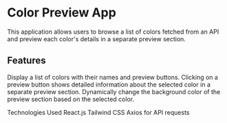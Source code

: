 # Color Preview App
This application allows users to browse a list of colors fetched from an API and preview each color's details in a separate preview section.

## Features
Display a list of colors with their names and preview buttons.
Clicking on a preview button shows detailed information about the selected color in a separate preview section.
Dynamically change the background color of the preview section based on the selected color.

Technologies Used
React.js
Tailwind CSS
Axios for API requests
